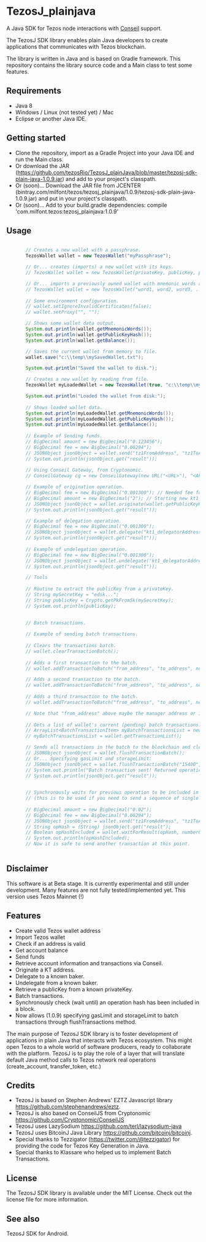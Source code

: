 # TezosJ_plainjava
A Java SDK for Tezos node interactions with [Conseil](https://cryptonomic.github.io/Conseil/#/) support.

The TezosJ SDK library enables plain Java developers to create applications that communicates with Tezos blockchain.

The library is written in Java and is based on Gradle framework. This repository contains the library source code and a Main class to test some features.

## Requirements

- Java 8
- Windows / Linux (not tested yet) / Mac
- Eclipse or another Java IDE.

## Getting started

- Clone the repository, import as a Gradle Project into your Java IDE and run the Main class.
- Or download the JAR (https://github.com/tezosRio/TezosJ_plainJava/blob/master/tezosj-sdk-plain-java-1.0.9.jar) and add to your project's classpath.
- Or (soon)... Download the JAR file from JCENTER (bintray.com/milfont/tezos/tezosj_plainjava/1.0.9/tezosj-sdk-plain-java-1.0.9.jar) and put in your project's classpath.
- Or (soon)... Add to your build.gradle dependencies: compile 'com.milfont.tezos:tezosj_plainjava:1.0.9'  

## Usage

```java

       // Creates a new wallet with a passphrase.
       TezosWallet wallet = new TezosWallet("myPassphrase");

       // Or... creates (imports) a new wallet with its keys.
       // TezosWallet wallet = new TezosWallet(privateKey, publicKey, publicKeyHash, myPassphrase);

       // Or... imports a previously owned wallet with mnemonic words and passphrase.
       // TezosWallet wallet = new TezosWallet("word1, word2, word3, ... word15 ", "myPassphrase");
       
       // Some environment configuration.
       // wallet.setIgnoreInvalidCertificates(false);
       // wallet.setProxy("", "");

       // Shows some wallet data output. 
       System.out.println(wallet.getMnemonicWords());
       System.out.println(wallet.getPublicKeyHash());
       System.out.println(wallet.getBalance());  

       // Saves the current wallet from memory to file.
       wallet.save("c:\\temp\\mySavedWallet.txt");

       System.out.println("Saved the wallet to disk.");

       // Creates a new wallet by reading from file.
       TezosWallet myLoadedWallet = new TezosWallet(true, "c:\\temp\\mySavedWallet.txt", "myPassphrase");

       System.out.println("Loaded the wallet from disk:");
       
       // Shows loaded wallet data. 
       System.out.println(myLoadedWallet.getMnemonicWords());
       System.out.println(myLoadedWallet.getPublicKeyHash());
       System.out.println(myLoadedWallet.getBalance());  
       
       // Example of Sending funds.
       // BigDecimal amount = new BigDecimal("0.123456");
       // BigDecimal fee = new BigDecimal("0.00294");
       // JSONObject jsonObject = wallet.send("tz1FromAddress", "tz1ToAddress", amount, fee, "", "");
       // System.out.println(jsonObject.get("result"));
       
       // Using Conseil Gateway, from Cryptonomic.
       // ConseilGateway cg = new ConseilGateway(new URL("<URL>"), "<APIKEY>", "alphanet");

       // Example of origination operation.   
       // BigDecimal fee = new BigDecimal("0.001300"); // Needed fee for origination.
       // BigDecimal amount = new BigDecimal("2"); // Starting new kt1_delegator address balance.
       // JSONObject jsonObject = wallet.originate(wallet.getPublicKeyHash(), true, true, fee, "", "", amount, "", "");
       // System.out.println(jsonObject.get("result"));

       // Example of delegation operation.
       // BigDecimal fee = new BigDecimal("0.001300");
       // JSONObject jsonObject = wallet.delegate("kt1_delegatorAddress", "tz1_delegate_address", fee, "", "");
       // System.out.println(jsonObject.get("result"));
       
       // Example of undelegation operation.
       // BigDecimal fee = new BigDecimal("0.001300");
       // JSONObject jsonObject = wallet.undelegate("kt1_delegatorAddress", fee);
       // System.out.println(jsonObject.get("result"));       

       // Tools
       
       // Routine to extract the publicKey from a privateKey.
       // String mySecretKey = "edsk...";
       // String publicKey = Crypto.getPkFromSk(mySecretKey);
       // System.out.println(publicKey);

       
       // Batch transactions.
       
       // Example of sending batch transactions.
       
       // Clears the transactions batch.
       // wallet.clearTransactionBatch(); 
       
       // Adds a first transaction to the batch.
       // wallet.addTransactionToBatch("from_address", "to_address", new BigDecimal("1"), new BigDecimal("0.00294"));

       // Adds a second transaction to the batch.
       // wallet.addTransactionToBatch("from_address", "to_address", new BigDecimal("2"), new BigDecimal("0.00294"));
       
       // Adds a third transaction to the batch.
       // wallet.addTransactionToBatch("from_address", "to_address", new BigDecimal("3"), new BigDecimal("0.00294"));

       // Note that "from_address" above maybe the manager address or its originated kt1 addresses.
       
       // Gets a list of wallet's current (pending) batch transactions.
       // ArrayList<BatchTransactionItem> myBatchTransactionsList = new ArrayList<BatchTransactionItem>();
       // myBatchTransactionsList = wallet.getTransactionList();

       // Sends all transactions in the batch to the blockchain and clears the batch.
       // JSONObject jsonObject = wallet.flushTransactionBatch();
       // Or... Specifying gasLimit and storageLimit:
       // JSONObject jsonObject = wallet.flushTransactionBatch("15400","300");       
       // System.out.println("Batch transaction sent! Returned operation hash is: ");
       // System.out.println(jsonObject.get("result"));

       
       // Synchronously waits for previous operation to be included in a block after sending another one.
       // (this is to be used if you need to send a sequence of single transactions, having to wait first for each one to be included).
       
       // BigDecimal amount = new BigDecimal("0.02");
       // BigDecimal fee = new BigDecimal("0.00294");
       // JSONObject jsonObject = wallet.send("tz1FromAddress", "tz1ToAddress", amount, fee, "", "");
	   // String opHash = (String) jsonObject.get("result");
	   // Boolean opHashIncluded = wallet.waitForResult(opHash, numberOfBlocksToWait);
	   // System.out.println(opHashIncluded);
	   // Now it is safe to send another transaction at this point.
 

```

## Disclaimer

This software is at Beta stage. It is currently experimental and still under development. Many features are not fully tested/implemented yet. This version uses Tezos Mainnet (!)

## Features

- Create valid Tezos wallet address
- Import Tezos wallet
- Check if an address is valid
- Get account balance
- Send funds
- Retrieve account information and transactions via Conseil.
- Originate a KT address.
- Delegate to a known baker.
- Undelegate from a known baker.
- Retrieve a publicKey from a known privateKey.
- Batch transactions.
- Synchronously check (wait until) an operation hash has been included in a block.
- Now allows (1.0.9) specifying gasLimit and storageLimit to batch transactions through flushTransactions method.

The main purpose of TezosJ SDK library is to foster development of applications in plain Java that interacts with Tezos ecosystem. This might open Tezos to a whole world of software producers, ready to collaborate with the platform. TezosJ is to play the role of a layer that will translate default Java method calls to Tezos network real operations (create_account, transfer_token, etc.)

## Credits

- TezosJ is based on Stephen Andrews' EZTZ Javascript library https://github.com/stephenandrews/eztz.
- TezosJ is also based on ConseilJS from Cryptonomic https://github.com/Cryptonomic/ConseilJS
- TezosJ uses LazySodium https://github.com/terl/lazysodium-java
- TezosJ uses BitcoinJ Java Library https://github.com/bitcoinj/bitcoinj.
- Special thanks to Tezzigator (https://twitter.com/@tezzigator) for providing the code for Tezos Key Generation in Java.
- Special thanks to Klassare who helped us to implement Batch Transactions.

## License

The TezosJ SDK library is available under the MIT License. Check out the license file for more information.

## See also

TezosJ SDK for Android.
